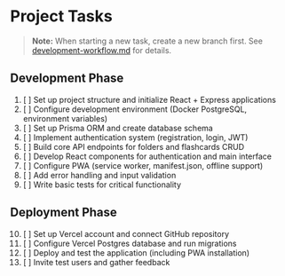 # Project Tasks

> **Note:** When starting a new task, create a new branch first. See [development-workflow.md](development-workflow.md) for details.

## Development Phase
1. [ ] Set up project structure and initialize React + Express applications
2. [ ] Configure development environment (Docker PostgreSQL, environment variables)
3. [ ] Set up Prisma ORM and create database schema
4. [ ] Implement authentication system (registration, login, JWT)
5. [ ] Build core API endpoints for folders and flashcards CRUD
6. [ ] Develop React components for authentication and main interface
7. [ ] Configure PWA (service worker, manifest.json, offline support)
8. [ ] Add error handling and input validation
9. [ ] Write basic tests for critical functionality

## Deployment Phase
10. [ ] Set up Vercel account and connect GitHub repository
11. [ ] Configure Vercel Postgres database and run migrations
12. [ ] Deploy and test the application (including PWA installation)
13. [ ] Invite test users and gather feedback

